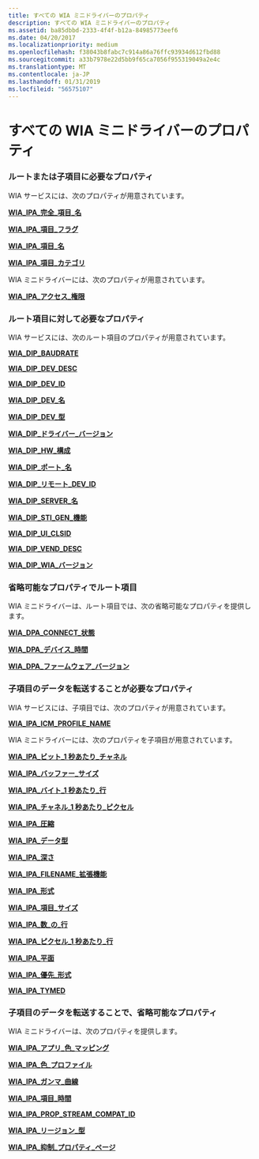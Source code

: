 ```yaml
---
title: すべての WIA ミニドライバーのプロパティ
description: すべての WIA ミニドライバーのプロパティ
ms.assetid: ba85dbbd-2333-4f4f-b12a-84985773eef6
ms.date: 04/20/2017
ms.localizationpriority: medium
ms.openlocfilehash: f38043b8fabc7c914a86a76ffc93934d612fbd88
ms.sourcegitcommit: a33b7978e22d5bb9f65ca7056f955319049a2e4c
ms.translationtype: MT
ms.contentlocale: ja-JP
ms.lasthandoff: 01/31/2019
ms.locfileid: "56575107"
---
```

# <a name="properties-for-all-wia-minidrivers"></a>すべての WIA ミニドライバーのプロパティ





### <a name="required-properties-on-root-or-child-items"></a>ルートまたは子項目に必要なプロパティ

WIA サービスには、次のプロパティが用意されています。

[**WIA\_IPA\_完全\_項目\_名**](https://msdn.microsoft.com/library/windows/hardware/ff551561)

[**WIA\_IPA\_項目\_フラグ**](https://msdn.microsoft.com/library/windows/hardware/ff551585)

[**WIA\_IPA\_項目\_名**](https://msdn.microsoft.com/library/windows/hardware/ff551590)

[**WIA\_IPA\_項目\_カテゴリ**](https://msdn.microsoft.com/library/windows/hardware/ff551581)

WIA ミニドライバーには、次のプロパティが用意されています。

[**WIA\_IPA\_アクセス\_権限**](https://msdn.microsoft.com/library/windows/hardware/ff551518)

### <a name="required-properties-on-root-items"></a>ルート項目に対して必要なプロパティ

WIA サービスには、次のルート項目のプロパティが用意されています。

[**WIA\_DIP\_BAUDRATE**](https://msdn.microsoft.com/library/windows/hardware/ff550244)

[**WIA\_DIP\_DEV\_DESC**](https://msdn.microsoft.com/library/windows/hardware/ff550247)

[**WIA\_DIP\_DEV\_ID**](https://msdn.microsoft.com/library/windows/hardware/ff550250)

[**WIA\_DIP\_DEV\_名**](https://msdn.microsoft.com/library/windows/hardware/ff550256)

[**WIA\_DIP\_DEV\_型**](https://msdn.microsoft.com/library/windows/hardware/ff550260)

[**WIA\_DIP\_ドライバー\_バージョン**](https://msdn.microsoft.com/library/windows/hardware/ff550263)

[**WIA\_DIP\_HW\_構成**](https://msdn.microsoft.com/library/windows/hardware/ff550268)

[**WIA\_DIP\_ポート\_名**](https://msdn.microsoft.com/library/windows/hardware/ff550278)

[**WIA\_DIP\_リモート\_DEV\_ID**](https://msdn.microsoft.com/library/windows/hardware/ff550282)

[**WIA\_DIP\_SERVER\_名**](https://msdn.microsoft.com/library/windows/hardware/ff550285)

[**WIA\_DIP\_STI\_GEN\_機能**](https://msdn.microsoft.com/library/windows/hardware/ff550288)

[**WIA\_DIP\_UI\_CLSID**](https://msdn.microsoft.com/library/windows/hardware/ff550291)

[**WIA\_DIP\_VEND\_DESC**](https://msdn.microsoft.com/library/windows/hardware/ff550293)

[**WIA\_DIP\_WIA\_バージョン**](https://msdn.microsoft.com/library/windows/hardware/ff550296)

### <a name="optional-properties-on-root-items"></a>省略可能なプロパティでルート項目

WIA ミニドライバーは、ルート項目では、次の省略可能なプロパティを提供します。

[**WIA\_DPA\_CONNECT\_状態**](https://msdn.microsoft.com/library/windows/hardware/ff550299)

[**WIA\_DPA\_デバイス\_時間**](https://msdn.microsoft.com/library/windows/hardware/ff550303)

[**WIA\_DPA\_ファームウェア\_バージョン**](https://msdn.microsoft.com/library/windows/hardware/ff550309)

### <a name="required-properties-on-child-items-able-to-transfer-data"></a>子項目のデータを転送することが必要なプロパティ

WIA サービスには、子項目では、次のプロパティが用意されています。

[**WIA\_IPA\_ICM\_PROFILE\_NAME**](https://msdn.microsoft.com/library/windows/hardware/ff551571)

WIA ミニドライバーには、次のプロパティを子項目が用意されています。

[**WIA\_IPA\_ビット\_1 秒あたり\_チャネル**](https://msdn.microsoft.com/library/windows/hardware/ff551526)

[**WIA\_IPA\_バッファー\_サイズ**](https://msdn.microsoft.com/library/windows/hardware/ff551527)

[**WIA\_IPA\_バイト\_1 秒あたり\_行**](https://msdn.microsoft.com/library/windows/hardware/ff551531)

[**WIA\_IPA\_チャネル\_1 秒あたり\_ピクセル**](https://msdn.microsoft.com/library/windows/hardware/ff551535)

[**WIA\_IPA\_圧縮**](https://msdn.microsoft.com/library/windows/hardware/ff551540)

[**WIA\_IPA\_データ型**](https://msdn.microsoft.com/library/windows/hardware/ff551543)

[**WIA\_IPA\_深さ**](https://msdn.microsoft.com/library/windows/hardware/ff551546)

[**WIA\_IPA\_FILENAME\_拡張機能**](https://msdn.microsoft.com/library/windows/hardware/ff551549)

[**WIA\_IPA\_形式**](https://msdn.microsoft.com/library/windows/hardware/ff551553)

[**WIA\_IPA\_項目\_サイズ**](https://msdn.microsoft.com/library/windows/hardware/ff551594)

[**WIA\_IPA\_数\_の\_行**](https://msdn.microsoft.com/library/windows/hardware/ff551611)

[**WIA\_IPA\_ピクセル\_1 秒あたり\_行**](https://msdn.microsoft.com/library/windows/hardware/ff551615)

[**WIA\_IPA\_平面**](https://msdn.microsoft.com/library/windows/hardware/ff551617)

[**WIA\_IPA\_優先\_形式**](https://msdn.microsoft.com/library/windows/hardware/ff551623)

[**WIA\_IPA\_TYMED**](https://msdn.microsoft.com/library/windows/hardware/ff551656)

### <a name="optional-properties-on-child-items-able-to-transfer-data"></a>子項目のデータを転送することで、省略可能なプロパティ

WIA ミニドライバーは、次のプロパティを提供します。

[**WIA\_IPA\_アプリ\_色\_マッピング**](https://msdn.microsoft.com/library/windows/hardware/ff551521)

[**WIA\_IPA\_色\_プロファイル**](https://msdn.microsoft.com/library/windows/hardware/ff551536)

[**WIA\_IPA\_ガンマ\_曲線**](https://msdn.microsoft.com/library/windows/hardware/ff551568)

[**WIA\_IPA\_項目\_時間**](https://msdn.microsoft.com/library/windows/hardware/ff551601)

[**WIA\_IPA\_PROP\_STREAM\_COMPAT\_ID**](https://msdn.microsoft.com/library/windows/hardware/ff551628)

[**WIA\_IPA\_リージョン\_型**](https://msdn.microsoft.com/library/windows/hardware/ff551646)

[**WIA\_IPA\_抑制\_プロパティ\_ページ**](https://msdn.microsoft.com/library/windows/hardware/ff551653)

 

 




